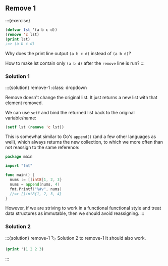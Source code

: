 ## Remove 1

:::{exercise}
```lisp
(defvar lst '(a b c d))
(remove 'c lst)
(print lst)
;=> (a b c d)
```

Why does the print line output `(a b c d)` instead of `(a b d)`?

How to make lst contain only `(a b d)` after the `remove` line is run?
:::

### Solution 1

:::{solution} remove-1
:class: dropdown

Remove doesn't change the original list.
It just returns a new list with that element removed.

We can use `setf` and bind the returned list back to the original variable/name:

```lisp
(setf lst (remove 'c lst))
```

This is somewhat similar to Go's `append()` (and a few other languages as well), which always returns the new collection, to which we more often than not reassign to the same reference:

```go
package main

import "fmt"

func main() {
  nums := []int8{1, 2, 3}
  nums = append(nums, 4)
  fmt.Printf("%#v", nums)
  //=> []int8{1, 2, 3, 4}
}
```

However, if we are striving to work in a functional functional style and treat data structures as immutable, then we should avoid reassigning.
:::

### Solution 2

:::{solution} remove-1
:label: Solution 2 to remove-1
It should also work.

```lisp
(print '(1 2 2 3)
```
:::

